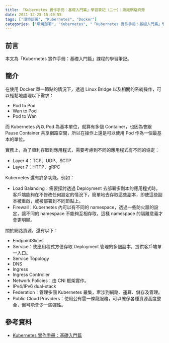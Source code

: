 ```yaml
---
title: 「Kubernetes 實作手冊：基礎入門篇」學習筆記（二十）：認識網路資源
date: 2021-12-25 15:40:55
tags: ["環境部署", "Kubernetes", "Docker"]
categories: ["環境部署", "Kubernetes", "「Kubernetes 實作手冊：基礎入門篇」學習筆記"]
---
```


## 前言

本文為「Kubernetes 實作手冊：基礎入門篇」課程的學習筆記。

## 簡介

在使用 Docker 單一節點的情況下，透過 Linux Bridge 以及相關的系統操作，可以輕鬆地處理以下需求：

- Pod to Pod
- Wan to Pod
- Pod to Wan

而 Kubernetes 內以 Pod 為基本單位，就算有多個 Container，也因為會跟 Pause Container 共享網路空間，所以在操作上還是可以使用 Pod 作為一個最基本的單位。

實務上，為了順利存取到應用程式，需要考慮到不同的應用程式有不同的協定：

- Layer 4：TCP、UDP、SCTP
- Layer 7：HTTP、gRPC

Kubernetes 還有許多功能，例如：

- Load Balancing：需要探討透過 Deployment 去部署多副本的應用程式時，客戶端能夠在不修改任何設定的情況下，簡單地去存取這些副本，即使這些副本被重啟，或被部署到不同節點上。
- Firewall：Kubernetes 內可以有不同的 namespace，透過一些防火牆的設定，讓不同的 namespace 不能夠互相存取，這樣 namespace 的隔離意義才會更明顯。

關於網路資源，還有以下：

- EndpointSlices
- Service：使應用程式方便存取 Deployment 管理的多個副本，提供客戶端單一入口。
- Service Topology
- DNS
- Ingress
- Ingress Controller
- Network Policies：由 CNI 框架實作。
- IPv4/IPv6 dual-stack
- Federation：管理多個 Kubernetes 叢集，牽涉到網路、運算、儲存及管理。
- Public Cloud Providers：使用公有雲一條龍服務，可以確保各種資源高度整合，但可能會少一些彈性。

## 參考資料

- [Kubernetes 實作手冊：基礎入門篇](https://hiskio.com/courses/349/about)

